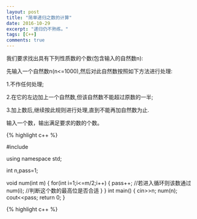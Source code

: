 ```yaml
---
layout: post
title: "简单递归之数的计算"
date: 2016-10-29
excerpt: "递归仍不熟练。"
tags: [C++]
comments: true
---
```


我们要求找出具有下列性质数的个数(包含输入的自然数n):

先输入一个自然数n(n<=1000),然后对此自然数按照如下方法进行处理:

1.不作任何处理;

2.在它的左边加上一个自然数,但该自然数不能超过原数的一半;

3.加上数后,继续按此规则进行处理,直到不能再加自然数为止.

输入一个数，输出满足要求的数的个数。

{% highlight c++ %}

#include <iostream>

using namespace std;

int n,pass=1;

void num(int m)
{
 	for(int i=1;i<=m/2;i++)
 	{
  	pass++;     //若进入循环则该数通过
  	num(i);     //判断这个数的最高位是否合适
 	}
}
int main()
{
   	cin>>n;
    num(n); 
    cout<<pass;
    return 0;
}

{% highlight c++ %}